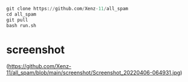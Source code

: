 ```python
git clone https://github.com/Xenz-11/all_spam
cd all_spam
git pull
bash run.sh
```
# screenshot
(https://github.com/Xenz-11/all_spam/blob/main/screenshot/Screenshot_20220406-064931.jpg)
